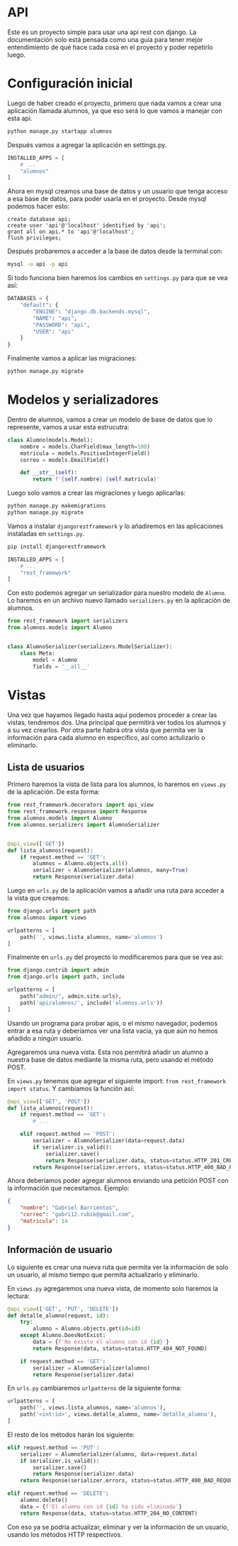 # API
Este es un proyecto simple para usar una api rest con django. La documentación
solo está pensada como una guía para tener mejor entendimiento de qué hace cada
cosa en el proyecto y poder repetirlo luego.

# Configuración inicial
Luego de haber creado el proyecto, primero que nada vamos a crear una
aplicación llamada alumnos, ya que eso será lo que vamos a manejar con esta
api.

```bash
python manage.py startapp alumnos
```

Después vamos a agregar la aplicación en settings.py.

```python
INSTALLED_APPS = [
    # ...
    "alumnos"
]
```

Ahora en mysql creamos una base de datos y un usuario que tenga acceso a esa
base de datos, para poder usarla en el proyecto. Desde mysql podemos hacer
esto:

```mysql
create database api;
create user 'api'@'localhost' identified by 'api';
grant all on api.* to 'api'@'localhost';
flush privileges;
```

Después probaremos a acceder a la base de datos desde la terminal con:
```bash
mysql -u api -p api
```

Si todo funciona bien haremos los cambios en `settings.py` para que se vea así:

```python
DATABASES = {
    "default": {
        "ENGINE": "django.db.backends.mysql",
        "NAME": "api",
        "PASSWORD": "api",
        "USER": "api"
    }
}
```

Finalmente vamos a aplicar las migraciones:

```bash
python manage.py migrate
```

# Modelos y serializadores
Dentro de alumnos, vamos a crear un modelo de base de datos que lo represente,
vamos a usar esta estrucutra:

```python
class Alumno(models.Model):
    nombre = models.CharField(max_length=100)
    matricula = models.PositiveIntegerField()
    correo = models.EmailField()

    def __str__(self):
        return f'{self.nombre} {self.matricula}'
```

Luego solo vamos a crear las migraciones y luego aplicarlas:

```bash
python manage.py makemigrations
python manage.py migrate
```

Vamos a instalar `djangorestframework` y lo añadiremos en las aplicaciones
instaladas en `settings.py`. 

```bash
pip install djangorestframework
```

```python
INSTALLED_APPS = [
    # ...
    "rest_framework"
]
```

Con esto podemos agregar un serializador para nuestro modelo de `Alumno`. Lo
haremos en un archivo nuevo llamado `serializers.py` en la aplicación de
alumnos.

```python
from rest_framework import serializers
from alumnos.models import Alumno


class AlumnoSerializer(serializers.ModelSerializer):
    class Meta:
        model = Alumno
        fields = '__all__'
```

# Vistas
Una vez que hayamos llegado hasta aquí podemos proceder a crear las vistas,
tendremos dos. Una principal que permitirá ver todos los alumnos y a su vez
crearlos. Por otra parte habrá otra vista que permita ver la información para
cada alumno en específico, así como actulizarlo o eliminarlo.

## Lista de usuarios
Primero haremos la vista de lista para los alumnos, lo haremos en `views.py` de
la aplicación. De esta forma:

```python
from rest_framework.decorators import api_view
from rest_framework.response import Response
from alumnos.models import Alumno
from alumnos.serializers import AlumnoSerializer


@api_view(['GET'])
def lista_alumnos(request):
    if request.method == 'GET':
        alumnos = Alumno.objects.all()
        serializer = AlumnoSerializer(alumnos, many=True)
        return Response(serializer.data)
```

Luego en `urls.py` de la aplicación vamos a añadir una ruta para acceder a la
vista que creamos:

```python
from django.urls import path
from alumnos import views

urlpatterns = [
    path('', views.lista_alumnos, name='alumnos')
]
```

Finalmente en `urls.py` del proyecto lo modificaremos para que se vea así:

```python
from django.contrib import admin
from django.urls import path, include

urlpatterns = [
    path("admin/", admin.site.urls),
    path('api/alumnos/', include('alumnos.urls'))
]
```

Usando un programa para probar apis, o el mismo navegador, podemos entrar a esa
ruta y deberíamos ver una lista vacía, ya que aún no hemos añadido a ningún
usuario.

Agregaremos una nueva vista. Esta nos permitirá añadir un alumno a nuestra base
de datos mediante la misma ruta, pero usando el método POST.

En `views.py` tenemos que agregar el siguiente import: `from rest_framework
import status`. Y cambiamos la función así:

```python
@api_view(['GET', 'POST'])
def lista_alumnos(request):
    if request.method == 'GET':
        # ...

    elif request.method == 'POST':
        serializer = AlumnoSerializer(data=request.data)
        if serializer.is_valid():
            serializer.save()
            return Response(serializer.data, status=status.HTTP_201_CREATED)
        return Response(serializer.errors, status=status.HTTP_400_BAD_REQUEST)
```

Ahora deberíamos poder agregar alumnos enviando una petición POST con la
información que necesitamos. Ejemplo:

```json
{
    "nombre": "Gabriel Barrientos",
    "correo": "gabri12.rubik@gmail.com",
    "matricula": 14
}
```

## Información de usuario
Lo siguiente es crear una nueva ruta que permita ver la información de solo un
usuario, al mismo tiempo que permita actualizarlo y eliminarlo.

En `views.py` agregaremos una nueva vista, de momento solo haremos la lectura:

```python
@api_view(['GET', 'PUT', 'DELETE'])
def detalle_alumno(request, id):
    try:
        alumno = Alumno.objects.get(id=id)
    except Alumno.DoesNotExist:
        data = {f'No existe el alumno con id {id}'}
        return Response(data, status=status.HTTP_404_NOT_FOUND)

    if request.method == 'GET':
        serializer = AlumnoSerializer(alumno)
        return Response(serializer.data)
```

En `urls.py` cambiaremos `urlpatterns` de la siguiente forma:

```python
urlpatterns = [
    path('', views.lista_alumnos, name='alumnos'),
    path('<int:id>', views.detalle_alumno, name='detalle_alumno'),
]
```

El resto de los métodos harán los siguiente:

```python
elif request.method == 'PUT':
    serializer = AlumnoSerializer(alumno, data=request.data)
    if serializer.is_valid():
        serializer.save()
        return Response(serializer.data)
    return Response(serializer.errors, status=status.HTTP_400_BAD_REQUEST)

elif request.method == 'DELETE':
    alumno.delete()
    data = {f'El alumno con id {id} ha sido eliminado'}
    return Response(data, status=status.HTTP_204_NO_CONTENT)
```

Con eso ya se podría actualizar, eliminar y ver la información de un usuario,
usando los métodos HTTP respectivos.
